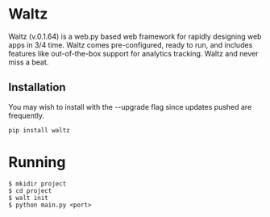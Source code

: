 # Waltz

Waltz (v.0.1.64) is a web.py based web framework for rapidly designing
web apps in 3/4 time. Waltz comes pre-configured, ready to run, and
includes features like out-of-the-box support for analytics
tracking. Waltz and never miss a beat.

## Installation

You may wish to install with the --upgrade flag since updates pushed are frequently.

    pip install waltz

Running
=======

    $ mkidir project
    $ cd project
    $ walt init
    $ python main.py <port>